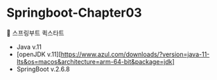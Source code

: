 # Springboot-Chapter03

📘 스프링부트 퀵스타트

- Java v.11
- [openJDK v.11][https://www.azul.com/downloads/?version=java-11-lts&os=macos&architecture=arm-64-bit&package=jdk]
- SpringBoot v.2.6.8
